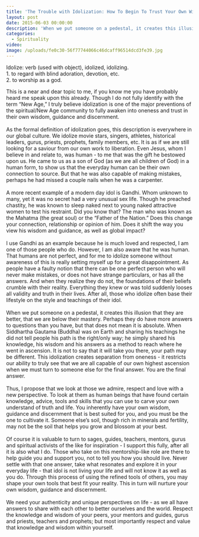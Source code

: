 ```yaml
---
title: 'The Trouble with Idolization: How To Begin To Trust Your Own Wisdom'
layout: post
date: 2015-06-03 00:00:00
description: 'When we put someone on a pedestal, it creates this illusion that they are better, that we are below their mastery. Perhaps they do have more answers to questions than you have, but that does not mean it is absolute.'
categories:
  - Spirituality
video:
image: /uploads/fe0c30-56f77744066c46dcaff96514dcd3fe39.jpg
---
```



Idolize: verb (used with object), idolized, idolizing.
<br>1. to regard with blind adoration, devotion, etc.
<br>2. to worship as a god.

This is a near and dear topic to me, if you know me you have probably heard me speak upon this already. Though I do not fully identify with the term “New Age,” I truly believe idolization is one of the major preventions of the spiritual/New Age community to fully awaken into oneness and trust in their own wisdom, guidance and discernment.
<br>
<br>As the formal definition of idolization goes, this description is everywhere in our global culture. We idolize movie stars, singers, athletes, historical leaders, gurus, priests, prophets, family members, etc. It is as if we are still looking for a saviour from our own work to liberation. Even Jesus, whom I believe in and relate to, was human - to me that was the gift he bestowed upon us. He came to us as a son of God (as we are all children of God) in a human form, to show us that the everyday human can be their own connection to source. But that he was also capable of making mistakes, perhaps he had missed a couple nails when he was a carpenter.
<br>
<br>A more recent example of a modern day idol is Gandhi. Whom unknown to many, yet it was no secret had a very unusual sex life. Though he preached chastity, he was known to sleep naked next to young naked attractive women to test his restraint. Did you know that? The man who was known as the Mahatma (the great soul) or the “Father of the Nation.” Does this change your connection, relationship or opinion of him. Does it shift the way you view his wisdom and guidance, as well as global impact?
<br>
<br>I use Gandhi as an example because he is much loved and respected, I am one of those people who do. However, I am also aware that he was human. That humans are not perfect, and for me to idolize someone without awareness of this is really setting myself up for a great disappointment. As people have a faulty notion that there can be one perfect person who will never make mistakes, or does not have strange particulars, or has all the answers. And when they realize they do not, the foundations of their beliefs crumble with their reality. Everything they knew or was told suddenly looses all validity and truth in their lives. After all, those who idolize often base their lifestyle on the style and teachings of their idol.
<br>
<br>When we put someone on a pedestal, it creates this illusion that they are better, that we are below their mastery. Perhaps they do have more answers to questions than you have, but that does not mean it is absolute. When Siddhartha Gautama (Buddha) was on Earth and sharing his teachings he did not tell people his path is the right/only way; he simply shared his knowledge, his wisdom and his answers as a method to reach where he went in ascension. It is not to say that it will take you there, your path may be different. This idolization creates separation from oneness - it restricts our ability to truly see that we are all capable of our own highest ascension when we must turn to someone else for the final answer. You are the final answer.
<br>
<br>Thus, I propose that we look at those we admire, respect and love with a new perspective. To look at them as human beings that have found certain knowledge, advice, tools and skills that you can use to carve your own understand of truth and life. You inherently have your own wisdom, guidance and discernment that is best suited for you, and you must be the one to cultivate it. Someone else’s soil, though rich in minerals and fertility, may not be the soil that helps you grow and blossom at your best.
<br>
<br>Of course it is valuable to turn to sages, guides, teachers, mentors, gurus and spiritual activists of the like for inspiration - I support this fully, after all it is also what I do. Those who take on this mentorship-like role are there to help guide you and support you, not to tell you how you should live. Never settle with that one answer, take what resonates and explore it in your everyday life - that idol is not living your life and will not know it as well as you do. Through this process of using the refined tools of others, you may shape your own tools that best fit your reality. This in turn will nurture your own wisdom, guidance and discernment.
<br>
<br>We need your authenticity and unique perspectives on life - as we all have answers to share with each other to better ourselves and the world. Respect the knowledge and wisdom of your peers, your mentors and guides, gurus and priests, teachers and prophets; but most importantly respect and value that knowledge and wisdom within yourself.
